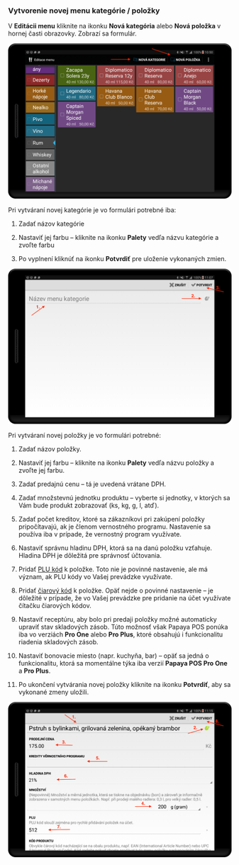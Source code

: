 ### Vytvorenie novej menu kategórie \/ položky

V **Editácii menu** kliknite na ikonku **Nová kategória** alebo **Nová položka** v hornej časti obrazovky. Zobrazí sa formulár.

![](/assets/add_item.png)

Pri vytváraní novej kategórie je vo formulári potrebné iba:

1. Zadať názov kategórie

2. Nastaviť jej farbu – kliknite na ikonku **Palety** vedľa názvu kategórie a zvoľte farbu

3. Po vyplnení kliknúť na ikonku **Potvrdiť** pre uloženie vykonaných zmien. 


![](/assets/edit_category.png)

Pri vytváraní novej položky je vo formulári potrebné:

1. Zadať názov položky.

2. Nastaviť jej farbu – kliknite na ikonku **Palety** vedľa názvu položky a zvoľte jej farbu.

3. Zadať predajnú cenu – tá je uvedená vrátane DPH.

4. Zadať množstevnú jednotku produktu – vyberte si jednotky, v ktorých sa Vám bude produkt zobrazovať \(ks, kg, g, l, atď\).

5. Zadať počet kreditov, ktoré sa zákazníkovi pri zakúpení položky pripočítavajú, ak je členom vernostného programu. Nastavenie sa používa iba v prípade, že vernostný program využívate.

6. Nastaviť správnu hladinu DPH, ktorá sa na danú položku vzťahuje. Hladina DPH je dôležitá pre správnosť účtovania.

7. Pridať [PLU kód](#_Zadaním_PLU_kódu) k položke. Toto nie je povinné nastavenie, ale má význam, ak PLU kódy vo Vašej prevádzke využívate.

8. Pridať [čiarový kód](#_Načítaním_čiarového_kódu) k položke. Opäť nejde o povinné nastavenie – je dôležité v prípade, že vo Vašej prevádzke pre pridanie na účet využívate čítačku čiarových kódov.

9. Nastaviť receptúru, aby bolo pri predaji položky možné automaticky upraviť stav skladových zásob. Túto možnosť však Papaya POS ponúka iba vo verziách **Pro One** alebo **Pro Plus**, ktoré obsahujú i funkcionalitu riadenia skladových zásob.

10. Nastaviť bonovacie miesto \(napr. kuchyňa, bar\) – opäť sa jedná o funkcionalitu, ktorá sa momentálne týka iba verzií **Papaya POS Pro One** a **Pro Plus**.

11. Po ukončení vytvárania novej položky kliknite na ikonku **Potvrdiť**, aby sa vykonané zmeny uložili.

  ![](/assets/edit_item_1.png)


